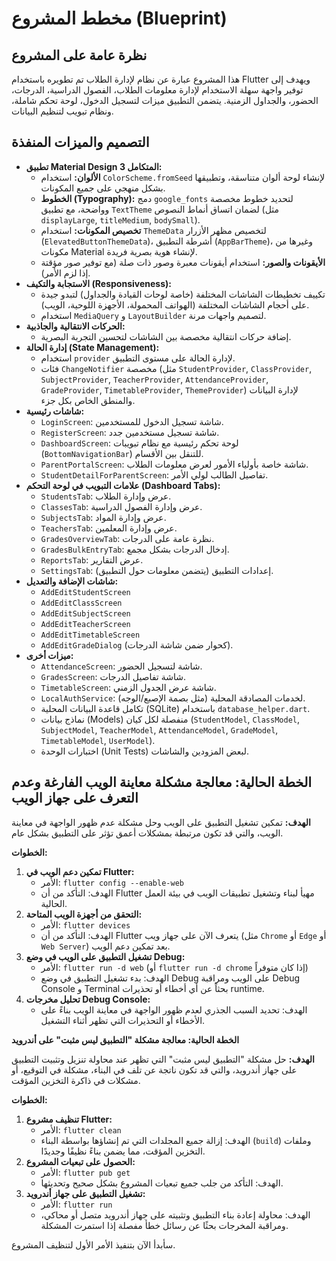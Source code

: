 # مخطط المشروع (Blueprint)

## نظرة عامة على المشروع

هذا المشروع عبارة عن نظام لإدارة الطلاب تم تطويره باستخدام Flutter ويهدف إلى توفير واجهة سهلة الاستخدام لإدارة معلومات الطلاب، الفصول الدراسية، الدرجات، الحضور، والجداول الزمنية. يتضمن التطبيق ميزات لتسجيل الدخول، لوحة تحكم شاملة، ونظام تبويب لتنظيم البيانات.

## التصميم والميزات المنفذة

*   **تطبيق Material Design 3 المتكامل:**
    *   **الألوان:** استخدام `ColorScheme.fromSeed` لإنشاء لوحة ألوان متناسقة، وتطبيقها بشكل منهجي على جميع المكونات.
    *   **الخطوط (Typography):** دمج `google_fonts` لتحديد خطوط مخصصة وواضحة، مع تطبيق `TextTheme` لضمان اتساق أنماط النصوص (مثل `displayLarge`, `titleMedium`, `bodySmall`).
    *   **تخصيص المكونات:** استخدام `ThemeData` لتخصيص مظهر الأزرار (`ElevatedButtonThemeData`)، أشرطة التطبيق (`AppBarTheme`)، وغيرها من مكونات Material لإنشاء هوية بصرية فريدة.
    *   **الأيقونات والصور:** استخدام أيقونات معبرة وصور ذات صلة (مع توفير صور مؤقتة إذا لزم الأمر).
*   **الاستجابة والتكيف (Responsiveness):**
    *   تكييف تخطيطات الشاشات المختلفة (خاصة لوحات القيادة والجداول) لتبدو جيدة على أحجام الشاشات المختلفة (الهواتف المحمولة، الأجهزة اللوحية، الويب).
    *   استخدام `MediaQuery` و `LayoutBuilder` لتصميم واجهات مرنة.
*   **الحركات الانتقالية والجاذبية:**
    *   إضافة حركات انتقالية مخصصة بين الشاشات لتحسين التجربة البصرية.
*   **إدارة الحالة (State Management):**
    *   استخدام `provider` لإدارة الحالة على مستوى التطبيق.
    *   فئات `ChangeNotifier` مخصصة (مثل `StudentProvider`, `ClassProvider`, `SubjectProvider`, `TeacherProvider`, `AttendanceProvider`, `GradeProvider`, `TimetableProvider`, `ThemeProvider`) لإدارة البيانات والمنطق الخاص بكل جزء.
*   **شاشات رئيسية:**
    *   `LoginScreen`: شاشة تسجيل الدخول للمستخدمين.
    *   `RegisterScreen`: شاشة تسجيل مستخدمين جدد.
    *   `DashboardScreen`: لوحة تحكم رئيسية مع نظام تبويبات (`BottomNavigationBar`) للتنقل بين الأقسام.
    *   `ParentPortalScreen`: شاشة خاصة بأولياء الأمور لعرض معلومات الطلاب.
    *   `StudentDetailForParentScreen`: تفاصيل الطالب لولي الأمر.
*   **علامات التبويب في لوحة التحكم (Dashboard Tabs):**
    *   `StudentsTab`: عرض وإدارة الطلاب.
    *   `ClassesTab`: عرض وإدارة الفصول الدراسية.
    *   `SubjectsTab`: عرض وإدارة المواد.
    *   `TeachersTab`: عرض وإدارة المعلمين.
    *   `GradesOverviewTab`: نظرة عامة على الدرجات.
    *   `GradesBulkEntryTab`: إدخال الدرجات بشكل مجمع.
    *   `ReportsTab`: عرض التقارير.
    *   `SettingsTab`: إعدادات التطبيق (يتضمن معلومات حول التطبيق).
*   **شاشات الإضافة والتعديل:**
    *   `AddEditStudentScreen`
    *   `AddEditClassScreen`
    *   `AddEditSubjectScreen`
    *   `AddEditTeacherScreen`
    *   `AddEditTimetableScreen`
    *   `AddEditGradeDialog` (كحوار ضمن شاشة الدرجات).
*   **ميزات أخرى:**
    *   `AttendanceScreen`: شاشة لتسجيل الحضور.
    *   `GradesScreen`: شاشة تفاصيل الدرجات.
    *   `TimetableScreen`: شاشة عرض الجدول الزمني.
    *   `LocalAuthService`: لخدمات المصادقة المحلية (مثل بصمة الإصبع/الوجه).
    *   تكامل قاعدة البيانات المحلية (SQLite) باستخدام `database_helper.dart`.
    *   نماذج بيانات (Models) منفصلة لكل كيان (`StudentModel`, `ClassModel`, `SubjectModel`, `TeacherModel`, `AttendanceModel`, `GradeModel`, `TimetableModel`, `UserModel`).
    *   اختبارات الوحدة (Unit Tests) لبعض المزودين والشاشات.

## الخطة الحالية: معالجة مشكلة معاينة الويب الفارغة وعدم التعرف على جهاز الويب

**الهدف:** تمكين تشغيل التطبيق على الويب وحل مشكلة عدم ظهور الواجهة في معاينة الويب، والتي قد تكون مرتبطة بمشكلات أعمق تؤثر على التطبيق بشكل عام.

**الخطوات:**

1.  **تمكين دعم الويب في Flutter:**
    *   الأمر: `flutter config --enable-web`
    *   الهدف: التأكد من أن Flutter مهيأ لبناء وتشغيل تطبيقات الويب في بيئة العمل الحالية.
2.  **التحقق من أجهزة الويب المتاحة:**
    *   الأمر: `flutter devices`
    *   الهدف: التأكد من أن Flutter يتعرف الآن على جهاز ويب (مثل `Chrome` أو `Edge` أو `Web Server`) بعد تمكين دعم الويب.
3.  **تشغيل التطبيق على الويب في وضع Debug:**
    *   الأمر: `flutter run -d web` (أو `flutter run -d chrome` إذا كان متوفراً)
    *   الهدف: بدء تشغيل التطبيق في وضع Debug على الويب ومراقبة Debug Console و Terminal بحثاً عن أي أخطاء أو تحذيرات runtime.
4.  **تحليل مخرجات Debug Console:**
    *   الهدف: تحديد السبب الجذري لعدم ظهور الواجهة في معاينة الويب بناءً على الأخطاء أو التحذيرات التي تظهر أثناء التشغيل.

**الخطة الحالية: معالجة مشكلة "التطبيق ليس مثبت" على أندرويد**

**الهدف:** حل مشكلة "التطبيق ليس مثبت" التي تظهر عند محاولة تنزيل وتثبيت التطبيق على جهاز أندرويد، والتي قد تكون ناتجة عن تلف في البناء، مشكلة في التوقيع، أو مشكلات في ذاكرة التخزين المؤقت.

**الخطوات:**

1.  **تنظيف مشروع Flutter:**
    *   الأمر: `flutter clean`
    *   الهدف: إزالة جميع المجلدات التي تم إنشاؤها بواسطة البناء (`build`) وملفات التخزين المؤقت، مما يضمن بناءً نظيفًا وجديدًا.
2.  **الحصول على تبعيات المشروع:**
    *   الأمر: `flutter pub get`
    *   الهدف: التأكد من جلب جميع تبعيات المشروع بشكل صحيح وتحديثها.
3.  **تشغيل التطبيق على جهاز أندرويد:**
    *   الأمر: `flutter run`
    *   الهدف: محاولة إعادة بناء التطبيق وتثبيته على جهاز أندرويد متصل أو محاكي، ومراقبة المخرجات بحثًا عن رسائل خطأ مفصلة إذا استمرت المشكلة.

سأبدأ الآن بتنفيذ الأمر الأول لتنظيف المشروع.
